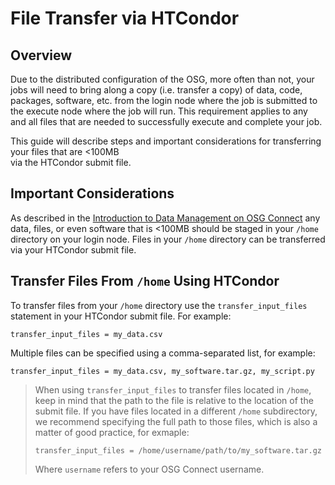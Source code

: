 
[title]: - "File Transfer via HTCondor"
 

# File Transfer via HTCondor

## Overview

Due to the distributed configuration of the OSG, more often than not, your jobs will need to bring along a copy 
(i.e. transfer a copy) of data, code, packages, software, etc. from the login node where the job is submitted 
to the execute node where the job will run. This requirement applies to any and all files that are needed to 
successfully execute and complete your job.

This guide will describe steps and important considerations for transferring your files that are <100MB  
via the HTCondor submit file.  

## Important Considerations

As described in the [Introduction to Data Management on OSG Connect](https://support.opensciencegrid.org/support/solutions/articles/12000002985) 
any data, files, or even software that is <100MB should be staged in your `/home` directory on your login node. Files in your 
`/home` directory can be transferred via your HTCondor submit file.

## Transfer Files From `/home` Using HTCondor

To transfer files from your `/home` directory use the `transfer_input_files` statement in your HTCondor submit file. For example:

	transfer_input_files = my_data.csv

Multiple files can be specified using a comma-separated list, for example:

	transfer_input_files = my_data.csv, my_software.tar.gz, my_script.py

> When using `transfer_input_files` to transfer files located in `/home`, keep in mind that the path to the file is 
> relative to the location of the submit file. If you have files located in a different `/home` subdirectory,
> we recommend specifying the full path to those files, which is also a matter of good practice, for exmaple:
> ```
> transfer_input_files = /home/username/path/to/my_software.tar.gz
> ```
> Where `username` refers to your OSG Connect username.

